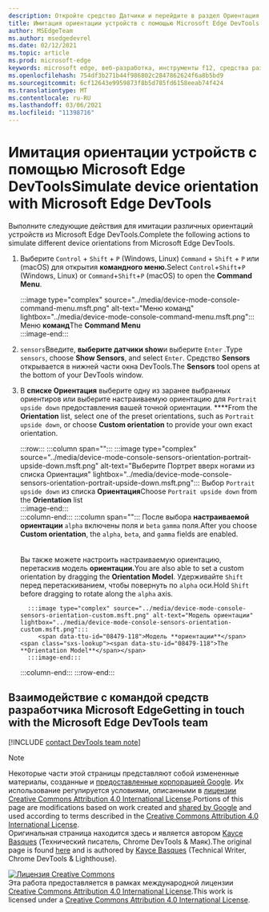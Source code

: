 ```yaml
---
description: Откройте средство Датчики и перейдите в раздел Ориентация.
title: Имитация ориентации устройств с помощью Microsoft Edge DevTools
author: MSEdgeTeam
ms.author: msedgedevrel
ms.date: 02/12/2021
ms.topic: article
ms.prod: microsoft-edge
keywords: microsoft edge, веб-разработка, инструменты f12, средства разработчика
ms.openlocfilehash: 754df3b271b44f986802c2847862624f6a8b5bd9
ms.sourcegitcommit: 6cf12643e9959873f8b5d785fd6158eeab74f424
ms.translationtype: MT
ms.contentlocale: ru-RU
ms.lasthandoff: 03/06/2021
ms.locfileid: "11398716"
---
```

<!-- Copyright Kayce Basques 

   Licensed under the Apache License, Version 2.0 (the "License");
   you may not use this file except in compliance with the License.
   You may obtain a copy of the License at

       https://www.apache.org/licenses/LICENSE-2.0

   Unless required by applicable law or agreed to in writing, software
   distributed under the License is distributed on an "AS IS" BASIS,
   WITHOUT WARRANTIES OR CONDITIONS OF ANY KIND, either express or implied.
   See the License for the specific language governing permissions and
   limitations under the License.  -->

# <a name="simulate-device-orientation-with-microsoft-edge-devtools"></a><span data-ttu-id="08479-104">Имитация ориентации устройств с помощью Microsoft Edge DevTools</span><span class="sxs-lookup"><span data-stu-id="08479-104">Simulate device orientation with Microsoft Edge DevTools</span></span>  

<span data-ttu-id="08479-105">Выполните следующие действия для имитации различных ориентаций устройств из Microsoft Edge DevTools.</span><span class="sxs-lookup"><span data-stu-id="08479-105">Complete the following actions to simulate different device orientations from Microsoft Edge DevTools.</span></span>  

<!--todo: update device orientation section when available -->  

1.  <span data-ttu-id="08479-106">Выберите `Control` + `Shift` + `P` \(Windows, Linux\) `Command` + `Shift` + `P` или \(macOS\) для открытия **командного меню.**</span><span class="sxs-lookup"><span data-stu-id="08479-106">Select `Control`+`Shift`+`P` \(Windows, Linux\) or `Command`+`Shift`+`P` \(macOS\) to open the **Command Menu**.</span></span>  
    
    :::image type="complex" source="../media/device-mode-console-command-menu.msft.png" alt-text="Меню команд" lightbox="../media/device-mode-console-command-menu.msft.png":::
       <span data-ttu-id="08479-108">Меню **команд**</span><span class="sxs-lookup"><span data-stu-id="08479-108">The **Command Menu**</span></span>  
    :::image-end:::  
    
1.  <span data-ttu-id="08479-109">`sensors`Введите, **выберите датчики show**и выберите `Enter` .</span><span class="sxs-lookup"><span data-stu-id="08479-109">Type `sensors`, choose **Show Sensors**, and select `Enter`.</span></span>  <span data-ttu-id="08479-110">Средство **Sensors** открывается в нижней части окна DevTools.</span><span class="sxs-lookup"><span data-stu-id="08479-110">The **Sensors** tool opens at the bottom of your DevTools window.</span></span>  
1.  <span data-ttu-id="08479-111">В **списке Ориентация** выберите одну из заранее выбранных ориентиров или выберите настраиваемую ориентацию для `Portrait upside down` предоставления вашей точной ориентации. \*\*\*\*</span><span class="sxs-lookup"><span data-stu-id="08479-111">From the **Orientation** list, select one of the preset orientations, such as `Portrait upside down`, or choose **Custom orientation** to provide your own exact orientation.</span></span>  
    
    :::row:::
       :::column span="":::
          :::image type="complex" source="../media/device-mode-console-sensors-orientation-portrait-upside-down.msft.png" alt-text="Выберите Портрет вверх ногами из списка Ориентация" lightbox="../media/device-mode-console-sensors-orientation-portrait-upside-down.msft.png":::
             <span data-ttu-id="08479-113">Выбор `Portrait upside down` из списка **Ориентация**</span><span class="sxs-lookup"><span data-stu-id="08479-113">Choose `Portrait upside down` from the **Orientation** list</span></span>  
          :::image-end:::  
       :::column-end:::
       :::column span="":::
          <span data-ttu-id="08479-114">После выбора **настраиваемой ориентации** `alpha` включены поля и `beta` `gamma` поля.</span><span class="sxs-lookup"><span data-stu-id="08479-114">After you choose **Custom orientation**, the `alpha`, `beta`, and `gamma` fields are enabled.</span></span>  
          <!--To understand how each axis works, navigate to [Alpha][alpha], [Beta][beta], and [Gamma][gamma].  -->  
          <!--todo: update links to alpha, beta, and gamma section when available -->  
          <span data-ttu-id="08479-115">Вы также можете настроить настраиваемую ориентацию, перетаскив модель **ориентации.**</span><span class="sxs-lookup"><span data-stu-id="08479-115">You are also able to set a custom orientation by dragging the **Orientation Model**.</span></span>  <span data-ttu-id="08479-116">Удерживайте `Shift` перед перетаскиванием, чтобы повернуть по `alpha` оси.</span><span class="sxs-lookup"><span data-stu-id="08479-116">Hold `Shift` before dragging to rotate along the `alpha` axis.</span></span>  
          
          :::image type="complex" source="../media/device-mode-console-sensors-orientation-custom.msft.png" alt-text="Модель ориентации" lightbox="../media/device-mode-console-sensors-orientation-custom.msft.png":::
             <span data-ttu-id="08479-118">Модель **ориентации**</span><span class="sxs-lookup"><span data-stu-id="08479-118">The **Orientation Model**</span></span>  
          :::image-end:::  
       :::column-end:::
    :::row-end:::
    
## <a name="getting-in-touch-with-the-microsoft-edge-devtools-team"></a><span data-ttu-id="08479-119">Взаимодействие с командой средств разработчика Microsoft Edge</span><span class="sxs-lookup"><span data-stu-id="08479-119">Getting in touch with the Microsoft Edge DevTools team</span></span>  

[!INCLUDE [contact DevTools team note](../includes/contact-devtools-team-note.md)]  

<!-- links -->  

<!--[WebFundamentasNativeHardwareDeviceOrientationIndex]: /web/fundamentals/native-hardware/device-orientation/index "Device Orientation & Motion"  -->  
<!--[WebFundamentasNativeHardwareDeviceOrientationIndexAlpha]: /web/fundamentals/native-hardware/device-orientation/index#alpha "Alpha - Device Orientation & Motion"  -->  
<!--[WebFundamentasNativeHardwareDeviceOrientationIndexBeta]: /web/fundamentals/native-hardware/device-orientation/index#beta "Beta - Device Orientation & Motion"  -->  
<!--[WebFundamentasNativeHardwareDeviceOrientationIndexGamma]: /web/fundamentals/native-hardware/device-orientation/index#gamma "Gamma - Device Orientation & Motion"  -->  

> [!NOTE]
> <span data-ttu-id="08479-120">Некоторые части этой страницы представляют собой измененные материалы, созданные и [предоставленные корпорацией Google][GoogleSitePolicies]. Их использование регулируется условиями, описанными в [лицензии Creative Commons Attribution 4.0 International License][CCA4IL].</span><span class="sxs-lookup"><span data-stu-id="08479-120">Portions of this page are modifications based on work created and [shared by Google][GoogleSitePolicies] and used according to terms described in the [Creative Commons Attribution 4.0 International License][CCA4IL].</span></span>  
> <span data-ttu-id="08479-121">Оригинальная страница [](https://developers.google.com/web/tools/chrome-devtools/device-mode/orientation) находится здесь и является автором [Kayce Basques][KayceBasques] \(Технический писатель, Chrome DevTools \& Маяк\).</span><span class="sxs-lookup"><span data-stu-id="08479-121">The original page is found [here](https://developers.google.com/web/tools/chrome-devtools/device-mode/orientation) and is authored by [Kayce Basques][KayceBasques] \(Technical Writer, Chrome DevTools \& Lighthouse\).</span></span>  

[![Лицензия Creative Commons][CCby4Image]][CCA4IL]  
<span data-ttu-id="08479-123">Эта работа предоставляется в рамках международной лицензии [Creative Commons Attribution 4.0 International License][CCA4IL].</span><span class="sxs-lookup"><span data-stu-id="08479-123">This work is licensed under a [Creative Commons Attribution 4.0 International License][CCA4IL].</span></span>  

[CCA4IL]: https://creativecommons.org/licenses/by/4.0  
[CCby4Image]: https://i.creativecommons.org/l/by/4.0/88x31.png  
[GoogleSitePolicies]: https://developers.google.com/terms/site-policies  
[KayceBasques]: https://developers.google.com/web/resources/contributors/kaycebasques  
